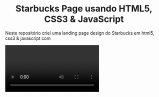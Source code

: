 <h1 align="center">Starbucks Page usando HTML5, CSS3 & JavaScript</h1>

<p>Neste repositório criei uma landing page design do Starbucks em html5, css3 & javascript com </p>
<video>(https://github.com/Igor-monteiroo/starbucks-landing-page/assets/94816709/c1a32085-4e95-467a-9e63-26a30248ae20)</video>



